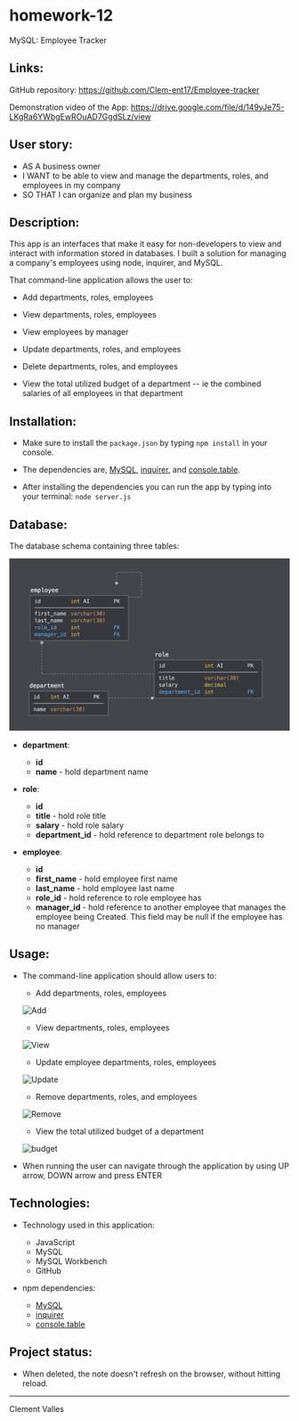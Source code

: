 # homework-12

MySQL: Employee Tracker


## Links:

GitHub repository: 
https://github.com/Clem-ent17/Employee-tracker

Demonstration video of the App:
https://drive.google.com/file/d/149yJe75-LKgRa6YWbgEwROuAD7GgdSLz/view


## User story:

* AS A business owner
* I WANT to be able to view and manage the departments, roles, and employees in my company
* SO THAT I can organize and plan my business


## Description:

This app is an interfaces that make it easy for non-developers to view and interact with information stored in databases. I built a solution for managing a company's employees using node, inquirer, and MySQL.

That command-line application allows the user to:

  * Add departments, roles, employees

  * View departments, roles, employees

  * View employees by manager

  * Update departments, roles, and employees

  * Delete departments, roles, and employees

  * View the total utilized budget of a department -- ie the combined salaries of all employees in that department


## Installation:

* Make sure to install the `package.json` by typing `npm install` in your console.

* The dependencies are, [MySQL](https://www.npmjs.com/package/mysql), [inquirer](https://www.npmjs.com/package/inquirer), and [console.table](https://www.npmjs.com/package/console.table).

* After installing the dependencies you can run the app by typing into your terminal: `node server.js`


## Database:

The database schema containing three tables:

![Database Schema](Assets/schema.png)

* **department**:

  * **id**
  * **name** - hold department name

* **role**:

  * **id**
  * **title** -  hold role title
  * **salary** -  hold role salary
  * **department_id** -  hold reference to department role belongs to

* **employee**:

  * **id** 
  * **first_name** - hold employee first name
  * **last_name** - hold employee last name
  * **role_id** - hold reference to role employee has
  * **manager_id** - hold reference to another employee that manages the employee being Created. This field may be null if the employee has no manager
  

## Usage:

* The command-line application should allow users to:

  * Add departments, roles, employees

  ![Add](Assets/employee-tracker-add-gif.gif)

  * View departments, roles, employees

  ![View](Assets/employee-tracker-view-gif.gif)

  * Update employee departments, roles, employees

  ![Update](Assets/employee-tracker-update-gif.gif)

  * Remove departments, roles, and employees

  ![Remove](Assets/employee-tracker-remove-gif.gif)

  * View the total utilized budget of a department 

  ![budget](Assets/employee-tracker-budget-gif.gif)


* When running the user can navigate through the application by using UP arrow, DOWN arrow and press ENTER


## Technologies:

* Technology used in this application: 
    - JavaScript
    - MySQL
    - MySQL Workbench
    - GitHub

* npm dependencies: 
    - [MySQL](https://www.npmjs.com/package/mysql)
    - [inquirer](https://www.npmjs.com/package/inquirer)
    - [console.table](https://www.npmjs.com/package/console.table)


## Project status:

* When deleted, the note doesn't refresh on the browser, without hitting reload.

- - -

Clement Valles
